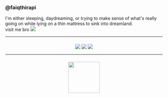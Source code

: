 <h3>@faiqthirapi</h3>
I'm either sleeping, daydreaming, or trying to make sense of what's really going on while lying on a thin mattress to sink into dreamland. <br />
visit me bro <a href="https://x.com/faiqthirapi"><image src="https://img.shields.io/badge/X-black.svg?logo=X&logoColor=white" /></a>
<hr />

###

<div align="center">
<image src="https://github-readme-stats.vercel.app/api?username=thirapi&theme=onedark&hide_border=false&include_all_commits=false&count_private=false" />
<image src="https://github-readme-streak-stats.herokuapp.com/?user=thirapi&theme=onedark&hide_border=false" />
<image src="https://github-readme-stats.vercel.app/api/top-langs/?username=thirapi&theme=onedark&hide_border=false&include_all_commits=false&count_private=false&layout=compact" />
</div>
<hr />

###
<div align="center">
<image src="https://c.tenor.com/1Za3j3TYRrkAAAAC/tenor.gif" width="100px"/>
</div>


     
